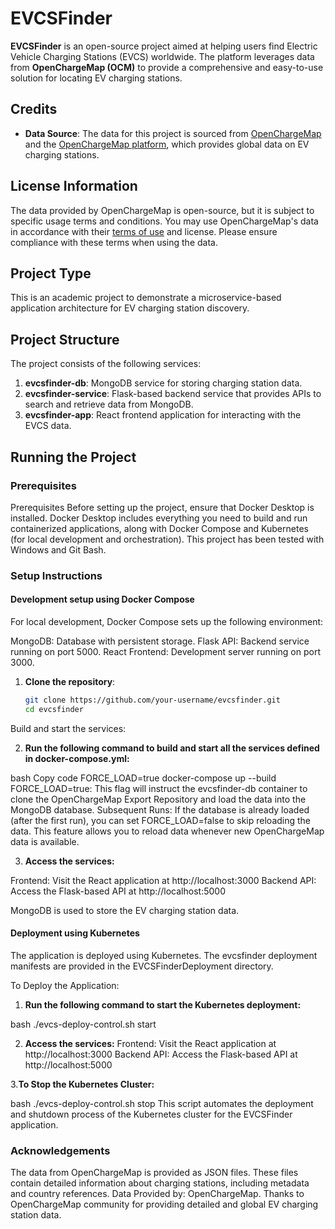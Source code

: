 # EVCSFinder

**EVCSFinder** is an open-source project aimed at helping users find Electric Vehicle Charging Stations (EVCS) worldwide. The platform leverages data from **OpenChargeMap (OCM)** to provide a comprehensive and easy-to-use solution for locating EV charging stations.

## Credits

- **Data Source**: The data for this project is sourced from [OpenChargeMap](https://github.com/openchargemap/ocm-export) and the [OpenChargeMap platform](https://openchargemap.org/), which provides global data on EV charging stations.

## License Information

The data provided by OpenChargeMap is open-source, but it is subject to specific usage terms and conditions. You may use OpenChargeMap's data in accordance with their [terms of use](https://openchargemap.org/site/terms) and license. Please ensure compliance with these terms when using the data.

## Project Type 
This is an academic project to demonstrate a microservice-based application architecture for EV charging station discovery.

## Project Structure

The project consists of the following services:

1. **evcsfinder-db**: MongoDB service for storing charging station data.
2. **evcsfinder-service**: Flask-based backend service that provides APIs to search and retrieve data from MongoDB.
3. **evcsfinder-app**: React frontend application for interacting with the EVCS data.

## Running the Project

### Prerequisites

Prerequisites
Before setting up the project, ensure that Docker Desktop is installed. Docker Desktop includes everything you need to build and run containerized applications, along with Docker Compose and Kubernetes (for local development and orchestration). This project has been tested with Windows and Git Bash.

### Setup Instructions
#### Development setup using Docker Compose
For local development, Docker Compose sets up the following environment:

MongoDB: Database with persistent storage.
Flask API: Backend service running on port 5000.
React Frontend: Development server running on port 3000.
1. **Clone the repository**:

   ```bash
   git clone https://github.com/your-username/evcsfinder.git
   cd evcsfinder
Build and start the services:

2. **Run the following command to build and start all the services defined in docker-compose.yml:**

bash
Copy code
FORCE_LOAD=true docker-compose up --build
FORCE_LOAD=true: This flag will instruct the evcsfinder-db container to clone the OpenChargeMap Export Repository and load the data into the MongoDB database.
Subsequent Runs: If the database is already loaded (after the first run), you can set FORCE_LOAD=false to skip reloading the data.
This feature allows you to reload data whenever new OpenChargeMap data is available.

3. **Access the services:**

Frontend: Visit the React application at http://localhost:3000
Backend API: Access the Flask-based API at http://localhost:5000

MongoDB is used to store the EV charging station data.

#### Deployment using Kubernetes
The application is deployed using Kubernetes. The evcsfinder deployment manifests are provided in the EVCSFinderDeployment directory.

To Deploy the Application:
1. **Run the following command to start the Kubernetes deployment:**

bash
./evcs-deploy-control.sh start

2. **Access the services:**
Frontend: Visit the React application at http://localhost:3000
Backend API: Access the Flask-based API at http://localhost:5000
   
3.**To Stop the Kubernetes Cluster:**

bash
./evcs-deploy-control.sh stop
This script automates the deployment and shutdown process of the Kubernetes cluster for the EVCSFinder application.

### Acknowledgements
The data from OpenChargeMap is provided as JSON files. These files contain detailed information about charging stations, including metadata and country references.
Data Provided by: OpenChargeMap.
Thanks to OpenChargeMap community for providing detailed and global EV charging station data.

